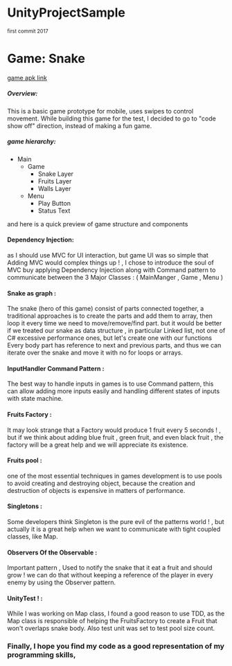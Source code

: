 # UnityProjectSample 
 <sub>first commit 2017<sub>
# Game: Snake
[game apk link](https://www.dropbox.com/s/hapyveh063y21gy/CCCTest0.2.apk?dl=0)
##### Overview:
This is a basic game prototype for mobile, uses swipes to control movement.
While building this game for the test, I decided to go to "code show off" direction, instead of making a fun game.

##### game hierarchy: 

 * Main
 	* Game
 		* Snake Layer
        * Fruits Layer
        * Walls Layer
 	* Menu
 		* Play Button
 		* Status Text 

and here is a quick preview of game structure and components

#### Dependency Injection:
as I should use MVC for UI interaction, but game UI was so simple that Adding MVC would complex things up ! , I chose to introduce the soul of MVC buy applying Dependency Injection along with Command pattern to communicate between the 3 Major Classes : ( MainManger , Game , Menu )

#### Snake as graph :
The snake (hero of this game) consist of parts connected together, a traditional approaches is to create the parts and add them to array, then loop it every time we need to move/remove/find part.
but it would be better if we treated our snake as data structure , in particular Linked list, not one of C# excessive performance ones, but let's create one with our functions
Every body part has reference to next and previous parts, and thus we can iterate over the snake and move it with no for loops or arrays.

#### InputHandler Command Pattern :
The best way to handle inputs in games is to use Command pattern, this can allow adding more inputs easily and handling different states of inputs with state machine.

#### Fruits Factory :
It may look strange that a Factory would produce 1 fruit every 5 seconds ! , but if we think about adding blue fruit , green fruit, and even black fruit , the factory will be a great help and we will appreciate its existence.

#### Fruits pool :
one of the most essential techniques in games development is to use pools to avoid creating and destroying object, because the creation and destruction of objects is expensive in matters of performance.

#### Singletons :
Some developers think Singleton is the pure evil of the patterns world ! , but actually it is a great help when we want to communicate with tight coupled classes, like Map.

#### Observers Of the Observable :
Important pattern , Used to notify the snake that it eat a fruit and should grow !
we can do that without keeping a reference of the player in every enemy by using the Observer pattern.

#### UnityTest ! :
While I was working on Map class, I found a good reason to use TDD, as the Map class is responsible of helping the FruitsFactory to create a Fruit that won't overlaps snake body.
Also test unit was set to test pool size count.

### Finally, I hope you find my code as a good representation of my programming skills,

